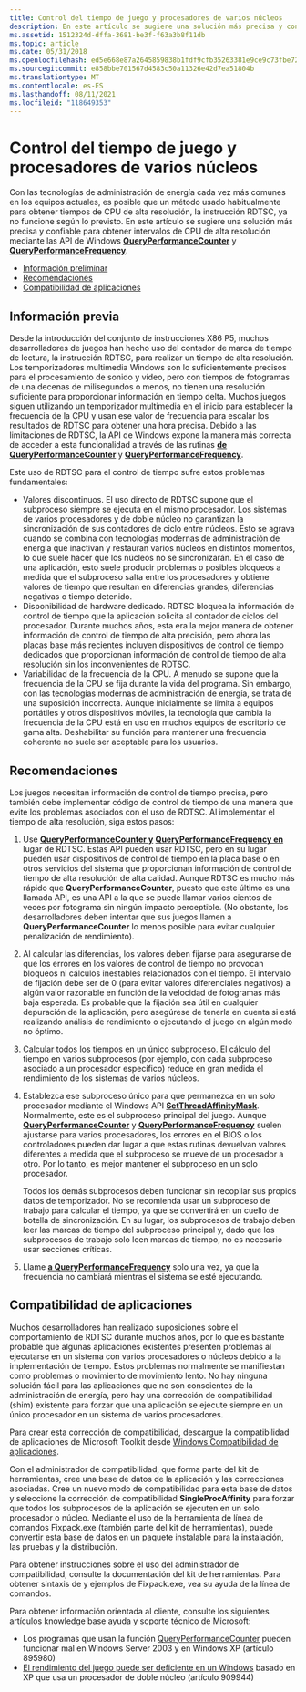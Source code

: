 ```yaml
---
title: Control del tiempo de juego y procesadores de varios núcleos
description: En este artículo se sugiere una solución más precisa y confiable para obtener intervalos de CPU de alta resolución mediante las API de Windows QueryPerformanceCounter y QueryPerformanceFrequency.
ms.assetid: 1512324d-dffa-3681-be3f-f63a3b8f11db
ms.topic: article
ms.date: 05/31/2018
ms.openlocfilehash: ed5e668e87a2645859838b1fdf9cfb35263381e9ce9c73fbe72232ad3d3a46cd
ms.sourcegitcommit: e858bbe701567d4583c50a11326e42d7ea51804b
ms.translationtype: MT
ms.contentlocale: es-ES
ms.lasthandoff: 08/11/2021
ms.locfileid: "118649353"
---
```

# <a name="game-timing-and-multicore-processors"></a>Control del tiempo de juego y procesadores de varios núcleos

Con las tecnologías de administración de energía cada vez más comunes en los equipos actuales, es posible que un método usado habitualmente para obtener tiempos de CPU de alta resolución, la instrucción RDTSC, ya no funcione según lo previsto. En este artículo se sugiere una solución más precisa y confiable para obtener intervalos de CPU de alta resolución mediante las API de Windows [**QueryPerformanceCounter**](/windows/win32/api/profileapi/nf-profileapi-queryperformancecounter) y [**QueryPerformanceFrequency**](/windows/win32/api/profileapi/nf-profileapi-queryperformancefrequency).

-   [Información preliminar](#background)
-   [Recomendaciones](#recommendations)
-   [Compatibilidad de aplicaciones](#application-compatibility)

## <a name="background"></a>Información previa

Desde la introducción del conjunto de instrucciones X86 P5, muchos desarrolladores de juegos han hecho uso del contador de marca de tiempo de lectura, la instrucción RDTSC, para realizar un tiempo de alta resolución. Los temporizadores multimedia Windows son lo suficientemente precisos para el procesamiento de sonido y vídeo, pero con tiempos de fotogramas de una decenas de milisegundos o menos, no tienen una resolución suficiente para proporcionar información en tiempo delta. Muchos juegos siguen utilizando un temporizador multimedia en el inicio para establecer la frecuencia de la CPU y usan ese valor de frecuencia para escalar los resultados de RDTSC para obtener una hora precisa. Debido a las limitaciones de RDTSC, la API de Windows expone la manera más correcta de acceder a esta funcionalidad a través de las rutinas [**de QueryPerformanceCounter**](/windows/win32/api/profileapi/nf-profileapi-queryperformancecounter) y [**QueryPerformanceFrequency**](/windows/win32/api/profileapi/nf-profileapi-queryperformancefrequency).

Este uso de RDTSC para el control de tiempo sufre estos problemas fundamentales:

-   Valores discontinuos. El uso directo de RDTSC supone que el subproceso siempre se ejecuta en el mismo procesador. Los sistemas de varios procesadores y de doble núcleo no garantizan la sincronización de sus contadores de ciclo entre núcleos. Esto se agrava cuando se combina con tecnologías modernas de administración de energía que inactivan y restauran varios núcleos en distintos momentos, lo que suele hacer que los núcleos no se sincronizarán. En el caso de una aplicación, esto suele producir problemas o posibles bloqueos a medida que el subproceso salta entre los procesadores y obtiene valores de tiempo que resultan en diferencias grandes, diferencias negativas o tiempo detenido.
-   Disponibilidad de hardware dedicado. RDTSC bloquea la información de control de tiempo que la aplicación solicita al contador de ciclos del procesador. Durante muchos años, esta era la mejor manera de obtener información de control de tiempo de alta precisión, pero ahora las placas base más recientes incluyen dispositivos de control de tiempo dedicados que proporcionan información de control de tiempo de alta resolución sin los inconvenientes de RDTSC.
-   Variabilidad de la frecuencia de la CPU. A menudo se supone que la frecuencia de la CPU se fija durante la vida del programa. Sin embargo, con las tecnologías modernas de administración de energía, se trata de una suposición incorrecta. Aunque inicialmente se limita a equipos portátiles y otros dispositivos móviles, la tecnología que cambia la frecuencia de la CPU está en uso en muchos equipos de escritorio de gama alta. Deshabilitar su función para mantener una frecuencia coherente no suele ser aceptable para los usuarios.

## <a name="recommendations"></a>Recomendaciones

Los juegos necesitan información de control de tiempo precisa, pero también debe implementar código de control de tiempo de una manera que evite los problemas asociados con el uso de RDTSC. Al implementar el tiempo de alta resolución, siga estos pasos:

1.  Use [**QueryPerformanceCounter y**](/windows/win32/api/profileapi/nf-profileapi-queryperformancecounter) [**QueryPerformanceFrequency en**](/windows/win32/api/profileapi/nf-profileapi-queryperformancefrequency) lugar de RDTSC. Estas API pueden usar RDTSC, pero en su lugar pueden usar dispositivos de control de tiempo en la placa base o en otros servicios del sistema que proporcionan información de control de tiempo de alta resolución de alta calidad. Aunque RDTSC es mucho más rápido que **QueryPerformanceCounter**, puesto que este último es una llamada API, es una API a la que se puede llamar varios cientos de veces por fotograma sin ningún impacto perceptible. (No obstante, los desarrolladores deben intentar que sus juegos llamen a **QueryPerformanceCounter** lo menos posible para evitar cualquier penalización de rendimiento).
2.  Al calcular las diferencias, los valores deben fijarse para asegurarse de que los errores en los valores de control de tiempo no provocan bloqueos ni cálculos inestables relacionados con el tiempo. El intervalo de fijación debe ser de 0 (para evitar valores diferenciales negativos) a algún valor razonable en función de la velocidad de fotogramas más baja esperada. Es probable que la fijación sea útil en cualquier depuración de la aplicación, pero asegúrese de tenerla en cuenta si está realizando análisis de rendimiento o ejecutando el juego en algún modo no óptimo.
3.  Calcular todos los tiempos en un único subproceso. El cálculo del tiempo en varios subprocesos (por ejemplo, con cada subproceso asociado a un procesador específico) reduce en gran medida el rendimiento de los sistemas de varios núcleos.
4.  Establezca ese subproceso único para que permanezca en un solo procesador mediante el Windows API [**SetThreadAffinityMask**](/windows/win32/api/winbase/nf-winbase-setthreadaffinitymask). Normalmente, este es el subproceso principal del juego. Aunque [**QueryPerformanceCounter**](/windows/win32/api/profileapi/nf-profileapi-queryperformancecounter) y [**QueryPerformanceFrequency**](/windows/win32/api/profileapi/nf-profileapi-queryperformancefrequency) suelen ajustarse para varios procesadores, los errores en el BIOS o los controladores pueden dar lugar a que estas rutinas devuelvan valores diferentes a medida que el subproceso se mueve de un procesador a otro. Por lo tanto, es mejor mantener el subproceso en un solo procesador.

    Todos los demás subprocesos deben funcionar sin recopilar sus propios datos de temporizador. No se recomienda usar un subproceso de trabajo para calcular el tiempo, ya que se convertirá en un cuello de botella de sincronización. En su lugar, los subprocesos de trabajo deben leer las marcas de tiempo del subproceso principal y, dado que los subprocesos de trabajo solo leen marcas de tiempo, no es necesario usar secciones críticas.

5.  Llame [**a QueryPerformanceFrequency**](/windows/win32/api/profileapi/nf-profileapi-queryperformancefrequency) solo una vez, ya que la frecuencia no cambiará mientras el sistema se esté ejecutando.

## <a name="application-compatibility"></a>Compatibilidad de aplicaciones

Muchos desarrolladores han realizado suposiciones sobre el comportamiento de RDTSC durante muchos años, por lo que es bastante probable que algunas aplicaciones existentes presenten problemas al ejecutarse en un sistema con varios procesadores o núcleos debido a la implementación de tiempo. Estos problemas normalmente se manifiestan como problemas o movimiento de movimiento lento. No hay ninguna solución fácil para las aplicaciones que no son conscientes de la administración de energía, pero hay una corrección de compatibilidad (shim) existente para forzar que una aplicación se ejecute siempre en un único procesador en un sistema de varios procesadores.

Para crear esta corrección de compatibilidad, descargue la compatibilidad de aplicaciones de Microsoft Toolkit desde [Windows Compatibilidad de aplicaciones](/archive/blogs/yongrhee/download-application-compatibility-toolkit-act-for-windows-10).

Con el administrador de compatibilidad, que forma parte del kit de herramientas, cree una base de datos de la aplicación y las correcciones asociadas. Cree un nuevo modo de compatibilidad para esta base de datos y seleccione la corrección de compatibilidad **SingleProcAffinity** para forzar que todos los subprocesos de la aplicación se ejecuten en un solo procesador o núcleo. Mediante el uso de la herramienta de línea de comandos Fixpack.exe (también parte del kit de herramientas), puede convertir esta base de datos en un paquete instalable para la instalación, las pruebas y la distribución.

Para obtener instrucciones sobre el uso del administrador de compatibilidad, consulte la documentación del kit de herramientas. Para obtener sintaxis de y ejemplos de Fixpack.exe, vea su ayuda de la línea de comandos.

Para obtener información orientada al cliente, consulte los siguientes artículos knowledge base ayuda y soporte técnico de Microsoft:

-   Los programas que usan la función [QueryPerformanceCounter](https://support.microsoft.com/kb/895980) pueden funcionar mal en Windows Server 2003 y en Windows XP (artículo 895980)
-   [El rendimiento del juego puede ser deficiente en un Windows](https://support.microsoft.com/kb/909944) basado en XP que usa un procesador de doble núcleo (artículo 909944)

 

 
